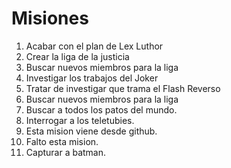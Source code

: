 # Misiones

1. Acabar con el plan de Lex Luthor
2. Crear la liga de la justicia
3. Buscar nuevos miembros para la liga
5. Investigar los trabajos del Joker
6. Tratar de investigar que trama el Flash Reverso
7. Buscar nuevos miembros para la liga
8. Buscar a todos los patos del mundo.
9. Interrogar a los teletubies.
10. Esta mision viene desde github.
11. Falto esta mision.
12. Capturar a batman.